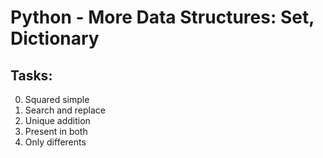 # Python - More Data Structures: Set, Dictionary

## Tasks:

0. Squared simple
1. Search and replace
2. Unique addition
3. Present in both
4. Only differents
